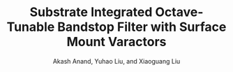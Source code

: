 ---
type: conference
title: Substrate Integrated Octave-Tunable Bandstop Filter with Surface Mount Varactors
author: Akash Anand, Yuhao Liu, and Xiaoguang Liu
journal:
volume:
number:
year: 2014
month: Apr.
doi: 10.1109/IEEE-IWS.2014.6864203
pages:
publisher:
booktitle: IEEE MTT-S International Wireless Symposium (IWS)
note:
sort_key: 201404
bib_key: aanand2014a
---